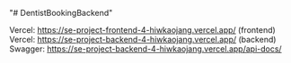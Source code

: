 "# DentistBookingBackend" 

Vercel: https://se-project-frontend-4-hiwkaojang.vercel.app/ (frontend)
Vercel: https://se-project-backend-4-hiwkaojang.vercel.app/ (backend)
Swagger: https://se-project-backend-4-hiwkaojang.vercel.app/api-docs/